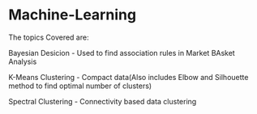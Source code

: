 # Machine-Learning

The topics Covered are:

Bayesian Desicion - Used to find association rules in Market BAsket Analysis

K-Means Clustering - Compact data(Also includes Elbow and Silhouette method to find optimal number of clusters)

Spectral Clustering - Connectivity based data clustering 